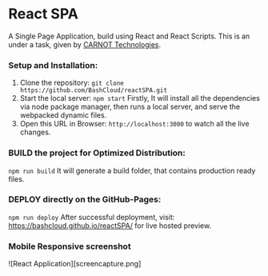 # React SPA
A Single Page Application, build using React and React Scripts. This is an under a task, given by [CARNOT Technologies](https://www.carsense.in/).

### Setup and Installation:
1) Clone the repository: 
`
  git clone https://github.com/BashCloud/reactSPA.git
`
2) Start the local server:
`
  npm start
`
Firstly, It will install all the dependencies via node package manager, then runs a local server, and serve the webpacked dynamic files.
3) Open this URL in Browser: 
`
  http://localhost:3000
` to watch all the live changes.

### BUILD the project for Optimized Distribution:
`
npm run build
` It will generate a build folder, that contains production ready files.

### DEPLOY directly on the GitHub-Pages:
` npm run deploy ` After successful deployment, visit: https://bashcloud.github.io/reactSPA/ for live hosted preview.

### Mobile Responsive screenshot

![React Application][screencapture.png]
